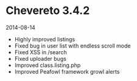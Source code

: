 # Chevereto 3.4.2

2014-08-14

- Highly improved listings
- Fixed bug in user list with endless scroll mode
- Fixed XSS in /search
- Fixed uploader bugs
- Improved class.listing.php
- Improved Peafowl framework growl alerts

